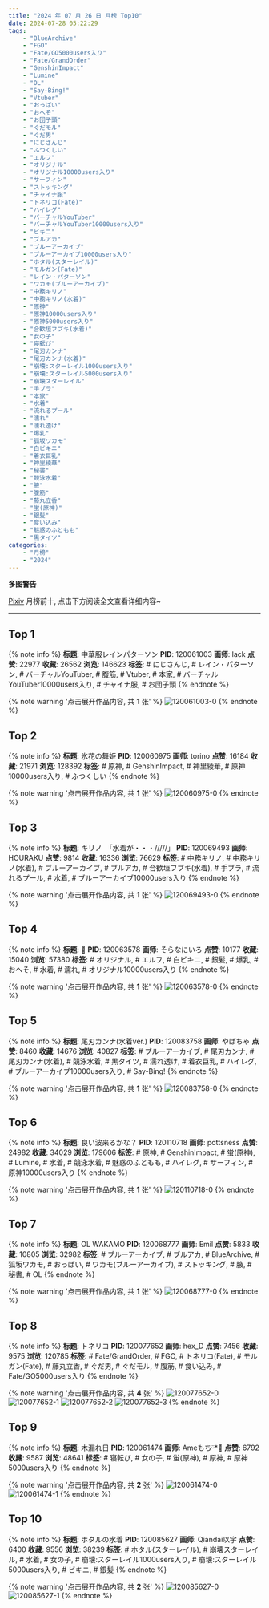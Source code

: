 ```yaml
---
title: "2024 年 07 月 26 日 月榜 Top10"
date: 2024-07-28 05:22:29
tags:
    - "BlueArchive"
    - "FGO"
    - "Fate/GO5000users入り"
    - "Fate/GrandOrder"
    - "GenshinImpact"
    - "Lumine"
    - "OL"
    - "Say-Bing!"
    - "Vtuber"
    - "おっぱい"
    - "おへそ"
    - "お団子頭"
    - "ぐだモル"
    - "ぐだ男"
    - "にじさんじ"
    - "ふつくしい"
    - "エルフ"
    - "オリジナル"
    - "オリジナル10000users入り"
    - "サーフィン"
    - "ストッキング"
    - "チャイナ服"
    - "トネリコ(Fate)"
    - "ハイレグ"
    - "バーチャルYouTuber"
    - "バーチャルYouTuber10000users入り"
    - "ビキニ"
    - "ブルアカ"
    - "ブルーアーカイブ"
    - "ブルーアーカイブ10000users入り"
    - "ホタル(スターレイル)"
    - "モルガン(Fate)"
    - "レイン・パターソン"
    - "ワカモ(ブルーアーカイブ)"
    - "中務キリノ"
    - "中務キリノ(水着)"
    - "原神"
    - "原神10000users入り"
    - "原神5000users入り"
    - "合歓垣フブキ(水着)"
    - "女の子"
    - "寝転び"
    - "尾刃カンナ"
    - "尾刃カンナ(水着)"
    - "崩壊:スターレイル1000users入り"
    - "崩壊:スターレイル5000users入り"
    - "崩壊スターレイル"
    - "手ブラ"
    - "本家"
    - "水着"
    - "流れるプール"
    - "濡れ"
    - "濡れ透け"
    - "爆乳"
    - "狐坂ワカモ"
    - "白ビキニ"
    - "着衣巨乳"
    - "神里綾華"
    - "秘書"
    - "競泳水着"
    - "腋"
    - "腹筋"
    - "藤丸立香"
    - "蛍(原神)"
    - "銀髪"
    - "食い込み"
    - "魅惑のふともも"
    - "黒タイツ"
categories:
    - "月榜"
    - "2024"
---
```


<i class="fa fa-triangle-exclamation"></i>**多图警告**<i class="fa fa-triangle-exclamation"></i>

[Pixiv](https://www.pixiv.net/) 月榜前十, 点击下方阅读全文查看详细内容~

<!-- more -->

---

## Top 1

{% note info %}
**标题**: 中華服レインパターソン
**PID**: 120061003 **画师**: lack
**点赞**: 22977 **收藏**: 26562 **浏览**: 146623
**标签**: # にじさんじ, # レイン・パターソン, # バーチャルYouTuber, # 腹筋, # Vtuber, # 本家, # バーチャルYouTuber10000users入り, # チャイナ服, # お団子頭
{% endnote %}

{% note warning '点击展开作品内容, 共 **1** 张' %}
![120061003-0](https://i.pixiv.re/img-original/img/2024/06/29/00/00/47/120061003_p0.png)
{% endnote %}

## Top 2

{% note info %}
**标题**: 氷花の舞姫
**PID**: 120060975 **画师**: torino
**点赞**: 16184 **收藏**: 21971 **浏览**: 128392
**标签**: # 原神, # GenshinImpact, # 神里綾華, # 原神10000users入り, # ふつくしい
{% endnote %}

{% note warning '点击展开作品内容, 共 **1** 张' %}
![120060975-0](https://i.pixiv.re/img-original/img/2024/06/29/00/00/36/120060975_p0.jpg)
{% endnote %}

## Top 3

{% note info %}
**标题**: キリノ　「水着が・・・/////」
**PID**: 120069493 **画师**: HOURAKU
**点赞**: 9814 **收藏**: 16336 **浏览**: 76629
**标签**: # 中務キリノ, # 中務キリノ(水着), # ブルーアーカイブ, # ブルアカ, # 合歓垣フブキ(水着), # 手ブラ, # 流れるプール, # 水着, # ブルーアーカイブ10000users入り
{% endnote %}

{% note warning '点击展开作品内容, 共 **1** 张' %}
![120069493-0](https://i.pixiv.re/img-original/img/2024/06/29/08/00/01/120069493_p0.jpg)
{% endnote %}

## Top 4

{% note info %}
**标题**: 👙
**PID**: 120063578 **画师**: そらなにいろ
**点赞**: 10177 **收藏**: 15040 **浏览**: 57380
**标签**: # オリジナル, # エルフ, # 白ビキニ, # 銀髪, # 爆乳, # おへそ, # 水着, # 濡れ, # オリジナル10000users入り
{% endnote %}

{% note warning '点击展开作品内容, 共 **1** 张' %}
![120063578-0](https://i.pixiv.re/img-original/img/2024/06/29/01/08/25/120063578_p0.png)
{% endnote %}

## Top 5

{% note info %}
**标题**: 尾刃カンナ(水着ver.)
**PID**: 120083758 **画师**: やばちゃ
**点赞**: 8460 **收藏**: 14676 **浏览**: 40827
**标签**: # ブルーアーカイブ, # 尾刃カンナ, # 尾刃カンナ(水着), # 競泳水着, # 黒タイツ, # 濡れ透け, # 着衣巨乳, # ハイレグ, # ブルーアーカイブ10000users入り, # Say-Bing!
{% endnote %}

{% note warning '点击展开作品内容, 共 **1** 张' %}
![120083758-0](https://i.pixiv.re/img-original/img/2024/06/29/19/01/05/120083758_p0.png)
{% endnote %}

## Top 6

{% note info %}
**标题**: 良い波来るかな？
**PID**: 120110718 **画师**: pottsness
**点赞**: 24982 **收藏**: 34029 **浏览**: 179606
**标签**: # 原神, # GenshinImpact, # 蛍(原神), # Lumine, # 水着, # 競泳水着, # 魅惑のふともも, # ハイレグ, # サーフィン, # 原神10000users入り
{% endnote %}

{% note warning '点击展开作品内容, 共 **1** 张' %}
![120110718-0](https://i.pixiv.re/img-original/img/2024/06/30/14/00/01/120110718_p0.jpg)
{% endnote %}

## Top 7

{% note info %}
**标题**: OL WAKAMO
**PID**: 120068777 **画师**: Emil
**点赞**: 5833 **收藏**: 10805 **浏览**: 32982
**标签**: # ブルーアーカイブ, # ブルアカ, # BlueArchive, # 狐坂ワカモ, # おっぱい, # ワカモ(ブルーアーカイブ), # ストッキング, # 腋, # 秘書, # OL
{% endnote %}

{% note warning '点击展开作品内容, 共 **1** 张' %}
![120068777-0](https://i.pixiv.re/img-original/img/2024/06/29/07/03/40/120068777_p0.png)
{% endnote %}

## Top 8

{% note info %}
**标题**: トネリコ
**PID**: 120077652 **画师**: hex_D
**点赞**: 7456 **收藏**: 9575 **浏览**: 120785
**标签**: # Fate/GrandOrder, # FGO, # トネリコ(Fate), # モルガン(Fate), # 藤丸立香, # ぐだ男, # ぐだモル, # 腹筋, # 食い込み, # Fate/GO5000users入り
{% endnote %}

{% note warning '点击展开作品内容, 共 **4** 张' %}
![120077652-0](https://i.pixiv.re/img-original/img/2024/06/29/15/01/42/120077652_p0.jpg)
![120077652-1](https://i.pixiv.re/img-original/img/2024/06/29/15/01/42/120077652_p1.jpg)
![120077652-2](https://i.pixiv.re/img-original/img/2024/06/29/15/01/42/120077652_p2.jpg)
![120077652-3](https://i.pixiv.re/img-original/img/2024/06/29/15/01/42/120077652_p3.jpg)
{% endnote %}

## Top 9

{% note info %}
**标题**: 木漏れ日
**PID**: 120061474 **画师**: Ameもちᵕ̈*🍭
**点赞**: 6792 **收藏**: 9587 **浏览**: 48641
**标签**: # 寝転び, # 女の子, # 蛍(原神), # 原神, # 原神5000users入り
{% endnote %}

{% note warning '点击展开作品内容, 共 **2** 张' %}
![120061474-0](https://i.pixiv.re/img-original/img/2024/06/29/00/06/17/120061474_p0.jpg)
![120061474-1](https://i.pixiv.re/img-original/img/2024/06/29/00/06/17/120061474_p1.jpg)
{% endnote %}

## Top 10

{% note info %}
**标题**: ホタルの水着
**PID**: 120085627 **画师**: Qiandai以宇
**点赞**: 6400 **收藏**: 9556 **浏览**: 38239
**标签**: # ホタル(スターレイル), # 崩壊スターレイル, # 水着, # 女の子, # 崩壊:スターレイル1000users入り, # 崩壊:スターレイル5000users入り, # ビキニ, # 銀髪
{% endnote %}

{% note warning '点击展开作品内容, 共 **2** 张' %}
![120085627-0](https://i.pixiv.re/img-original/img/2024/06/29/20/02/11/120085627_p0.png)
![120085627-1](https://i.pixiv.re/img-original/img/2024/06/29/20/02/11/120085627_p1.png)
{% endnote %}

